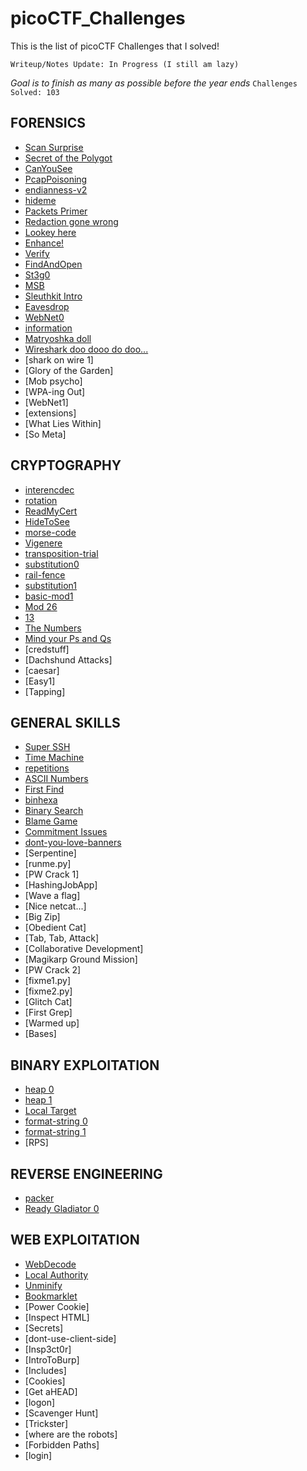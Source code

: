# picoCTF_Challenges
This is the list of picoCTF Challenges that I solved! 

`Writeup/Notes Update: In Progress (I still am lazy)`

*Goal is to finish as many as possible before the year ends* 
`Challenges Solved: 103`

## FORENSICS
- [Scan Surprise](Forensics/Scan-Surprise.md)
- [Secret of the Polygot](Forensics/Secret-of-the-Polygot.md)
- [CanYouSee](Forensics/CanYouSee.md)
- [PcapPoisoning](Forensics/PcapPoisoning.md)
- [endianness-v2](Forensics/endianness-v2.md)
- [hideme](Forensics/hideme.md)
- [Packets Primer](Forensics/Packets-Primer.md)
- [Redaction gone wrong](Forensics/Redaction-gone-wrong.md)
- [Lookey here](Forensics/Lookey-here.md)
- [Enhance!](Forensics/Enhance!.md)
- [Verify](Forensics/Verify.md)
- [FindAndOpen](Forensics/FindAndOpen.md)
- [St3g0](Forensics/St3g0.md)
- [MSB](Forensics/MSB.md)
- [Sleuthkit Intro](Forensics/Sleuthkit-Intro.md)
- [Eavesdrop](Forensics/Eavesdrop.md)
- [WebNet0](Forensics/WebNet0.md)
- [information](Forensics/information.md)
- [Matryoshka doll](Forensics/Matryoshka-doll.md)
- [Wireshark doo dooo do doo...](Forensics/Wireshark-doo-doo.md)
- [shark on wire 1]
- [Glory of the Garden]
- [Mob psycho]
- [WPA-ing Out]
- [WebNet1]
- [extensions]
- [What Lies Within]
- [So Meta]

## CRYPTOGRAPHY
- [interencdec](Cryptography/interencdec.md)
- [rotation](Cryptography/rotation.md)
- [ReadMyCert](Cryptography/ReadMyCert.md)
- [HideToSee](Cryptography/HideToSee.md)
- [morse-code](Cryptography/morse-code.md)
- [Vigenere](Cryptography/Vigenere.md)
- [transposition-trial](Cryptography/transposition-trial.md)
- [substitution0](Cryptography/substitution0.md)
- [rail-fence](Cryptography/rail-fence.md)
- [substitution1](Cryptography/substitution1.md)
- [basic-mod1](Cryptography/basic-mod1.md)
- [Mod 26](Cryptography/mod-26.md)
- [13](Cryptography/13.md)
- [The Numbers](Cryptography/The-Numbers.md)
- [Mind your Ps and Qs](Cryptography/Mind-Your-Ps-and-Qs.md)
- [credstuff]
- [Dachshund Attacks]
- [caesar]
- [Easy1]
- [Tapping]

## GENERAL SKILLS
- [Super SSH](General_Skills/SuperSSH.md)
- [Time Machine](General_Skills/Time-Machine.md)
- [repetitions](General_Skills/repetitions.md)
- [ASCII Numbers](General_Skills/ASCII-Numbers.md)
- [First Find](General_Skills/First-Find.md)
- [binhexa](General_Skills/binhexa.md)
- [Binary Search](General_Skills/Binary-Search.md)
- [Blame Game](General_Skills/Blame-Game.md)
- [Commitment Issues](General_Skills/Commitment-Issues.md)
- [dont-you-love-banners](General_Skills/dont-you-love-banners.md)
- [Serpentine]
- [runme.py]
- [PW Crack 1]
- [HashingJobApp]
- [Wave a flag]
- [Nice netcat...]
- [Big Zip]
- [Obedient Cat]
- [Tab, Tab, Attack]
- [Collaborative Development]
- [Magikarp Ground Mission]
- [PW Crack 2]
- [fixme1.py]
- [fixme2.py]
- [Glitch Cat]
- [First Grep]
- [Warmed up]
- [Bases]

## BINARY EXPLOITATION
- [heap 0](Binary_Exploitation/heap-0.md)
- [heap 1](Binary_Exploitation/heap-1.md)
- [Local Target](Binary_Exploitation/Local-Target.md)
- [format-string 0](Binary_Exploitation/format-string0.md)
- [format-string 1](Binary_Exploitation/format-string1.md)
- [RPS]

## REVERSE ENGINEERING
- [packer](Reverse_Engineering/packer.md)
- [Ready Gladiator 0](Reverse_Engineering/Ready-Gladiator-0.md)

## WEB EXPLOITATION
- [WebDecode](Web_Exploitation/WebDecode.md)
- [Local Authority](Web_Exploitation/Local-Authority.md)
- [Unminify](Web_Exploitation/Unminify.md)
- [Bookmarklet](Web_Exploitation/Bookmarklet.md)
- [Power Cookie]
- [Inspect HTML]
- [Secrets]
- [dont-use-client-side]
- [Insp3ct0r]
- [IntroToBurp]
- [Includes]
- [Cookies]
- [Get aHEAD]
- [logon]
- [Scavenger Hunt]
- [Trickster]
- [where are the robots]
- [Forbidden Paths]
- [login]
